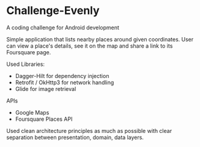 # Challenge-Evenly
A coding challenge for Android development

Simple application that lists nearby places around given coordinates. User can view a place's details, see it on the map and share a link to its Foursquare page.

Used Libraries:

- Dagger-Hilt for dependency injection
- Retrofit / OkHttp3 for network handling
- Glide for image retrieval

APIs

- Google Maps
- Foursquare Places API

Used clean architecture principles as much as possible with clear separation between presentation, domain, data layers.

